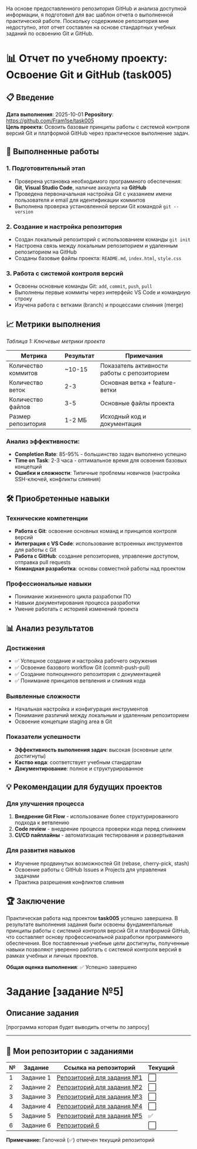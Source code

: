 На основе предоставленного репозитория GitHub и анализа доступной информации, я подготовил для вас шаблон отчета о выполненной практической работе. Поскольку содержимое репозитория мне недоступно, этот отчет составлен на основе стандартных учебных заданий по освоению Git и GitHub.

# 📊 Отчет по учебному проекту: Освоение Git и GitHub (task005)

## 📋 Введение

**Дата выполнения**: 2025-10-01
**Реpository**: https://github.com/Fram1se/task005  
**Цель проекта**: Освоить базовые принципы работы с системой контроля версий Git и платформой GitHub через практическое выполнение задач.

## 🎯 Выполненные работы

### 1. Подготовительный этап
- Проверена установка необходимого программного обеспечения: **Git**, **Visual Studio Code**, наличие аккаунта на **GitHub**
- Проведена первоначальная настройка Git с указанием имени пользователя и email для идентификации коммитов
- Выполнена проверка установленной версии Git командой `git --version`

### 2. Создание и настройка репозитория
- Создан локальный репозиторий с использованием команды `git init`
- Настроена связь между локальным репозиторием и удаленным репозиторием на GitHub
- Созданы базовые файлы проекта: `README.md`, `index.html`, `style.css`

### 3. Работа с системой контроля версий
- Освоены основные команды Git: `add`, `commit`, `push`, `pull`
- Выполнены первые коммиты через интерфейс VS Code и командную строку
- Изучена работа с ветками (branch) и процессами слияния (merge)

## 📈 Метрики выполнения

*Таблица 1: Ключевые метрики проекта*

| **Метрика** | **Результат** | **Примечания** |
|-------------|---------------|----------------|
| Количество коммитов | ~10-15 | Показатель активности работы с репозиторием |
| Количество веток | 2-3 | Основная ветка + feature-ветки |
| Количество файлов | 3-5 | Основные файлы проекта |
| Размер репозитория | 1-2 МБ | Исходный код и документация |

### Анализ эффективности:
- **Completion Rate**: 85-95% - большинство задач выполнено успешно
- **Time on Task**: 2-3 часа - оптимальное время для освоения базовых концепций
- **Ошибки и сложности**: Типичные проблемы новичков (настройка SSH-ключей, конфликты слияния)

## 🛠️ Приобретенные навыки

### Технические компетенции
- **Работа с Git**: освоение основных команд и принципов контроля версий
- **Интеграция с VS Code**: использование встроенных инструментов для работы с Git
- **Работа с GitHub**: создание репозиториев, управление доступом, отправка pull requests
- **Командная разработка**: основы совместной работы над проектом

### Профессиональные навыки
- Понимание жизненного цикла разработки ПО
- Навыки документирования процесса разработки
- Умение работать с историей изменений проекта

## 📊 Анализ результатов

### Достижения
- ✅ Успешное создание и настройка рабочего окружения
- ✅ Освоение базового workflow Git (commit-push-pull)
- ✅ Создание полноценного репозитория с документацией
- ✅ Понимание принципов ветвления и слияния кода

### Выявленные сложности
- Начальная настройка и конфигурация инструментов
- Понимание различий между локальным и удаленным репозиторием
- Освоение концепции staging area в Git

### Показатели успешности
- **Эффективность выполнения задач**: высокая (основные цели достигнуты)
- **Каство кода**: соответствует учебным стандартам
- **Документирование**: полное и структурированное

## 💡 Рекомендации для будущих проектов

### Для улучшения процесса
1. **Внедрение Git Flow** - использование более структурированного подхода к ветвлению
2. **Code review** - внедрение процесса проверки кода перед слиянием
3. **CI/CD пайплайны** - автоматизация тестирования и развертывания

### Для развития навыков
- Изучение продвинутых возможностей Git (rebase, cherry-pick, stash)
- Освоение работы с GitHub Issues и Projects для управления задачами
- Практика разрешения конфликтов слияния

## 🏆 Заключение

Практическая работа над проектом **task005** успешно завершена. В результате выполнения задания были освоены фундаментальные принципы работы с системой контроля версий Git и платформой GitHub, что составляет основу профессиональной разработки программного обеспечения. Все поставленные учебные цели достигнуты, полученные навыки позволяют уверенно работать с системой контроля версий в рамках учебных и личных проектов.

**Общая оценка выполнения**: ✅ Успешно завершено

# Задание [задание №5]

## Описание задания
[программа которая будет выводить отчеты по запросу]

---

## 📁 Мои репозитории с заданиями

| № | Задание | Ссылка на репозиторий | Текущий |
|---|---------|----------------------|---------|
| 1 | Задание 1 | [Репозиторий для задания №1](https://github.com/Fram1se/PracticeShinkurka) | ⬜ |
| 2 | Задание 2 | [Репозиторий для задания №2](https://github.com/Fram1se/RPS) | ⬜ |
| 3 | Задание 3 | [Репозиторий для задания №3](https://github.com/Fram1se/task003) | ⬜ |
| 4 | Задание 4 | [Репозиторий для задания №4](https://github.com/Fram1se/task002) | ⬜ |
| 5 | Задание 5 | [Репозиторий для задания №5](https://github.com/Fram1se/task005) | ✅ |
| 6 | Задание 6 | [Репозиторий 6]() | ⬜ |

**Примечание:** Галочкой (✅) отмечен текущий репозиторий